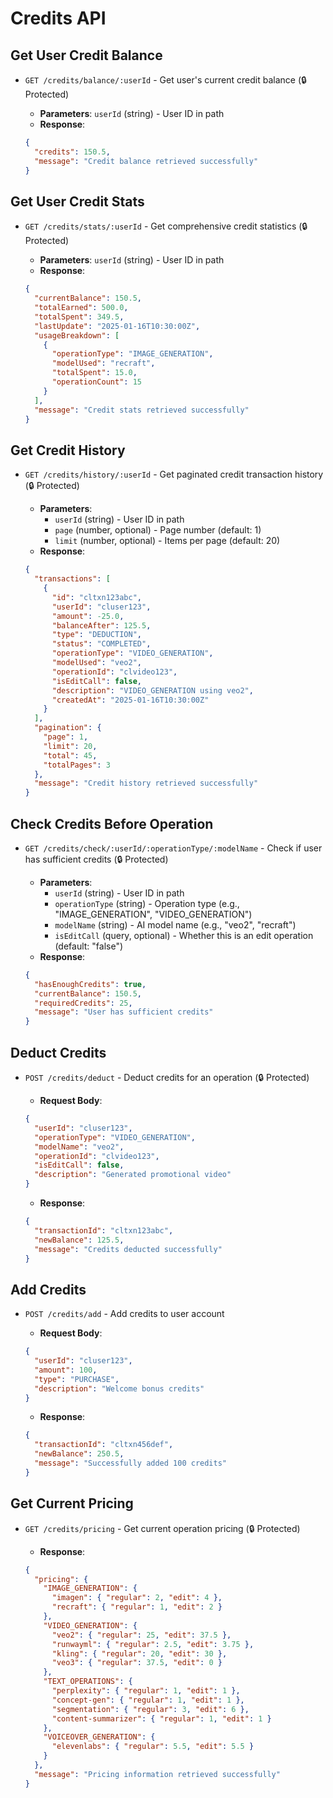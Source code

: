 # Credits API

## Get User Credit Balance

- `GET /credits/balance/:userId` - Get user's current credit balance (🔒 Protected)
  - **Parameters**: `userId` (string) - User ID in path
  - **Response**:

  ```json
  {
    "credits": 150.5,
    "message": "Credit balance retrieved successfully"
  }
  ```

## Get User Credit Stats

- `GET /credits/stats/:userId` - Get comprehensive credit statistics (🔒 Protected)
  - **Parameters**: `userId` (string) - User ID in path
  - **Response**:

  ```json
  {
    "currentBalance": 150.5,
    "totalEarned": 500.0,
    "totalSpent": 349.5,
    "lastUpdate": "2025-01-16T10:30:00Z",
    "usageBreakdown": [
      {
        "operationType": "IMAGE_GENERATION",
        "modelUsed": "recraft",
        "totalSpent": 15.0,
        "operationCount": 15
      }
    ],
    "message": "Credit stats retrieved successfully"
  }
  ```

## Get Credit History

- `GET /credits/history/:userId` - Get paginated credit transaction history (🔒 Protected)
  - **Parameters**:
    - `userId` (string) - User ID in path
    - `page` (number, optional) - Page number (default: 1)
    - `limit` (number, optional) - Items per page (default: 20)
  - **Response**:

  ```json
  {
    "transactions": [
      {
        "id": "cltxn123abc",
        "userId": "cluser123",
        "amount": -25.0,
        "balanceAfter": 125.5,
        "type": "DEDUCTION",
        "status": "COMPLETED",
        "operationType": "VIDEO_GENERATION",
        "modelUsed": "veo2",
        "operationId": "clvideo123",
        "isEditCall": false,
        "description": "VIDEO_GENERATION using veo2",
        "createdAt": "2025-01-16T10:30:00Z"
      }
    ],
    "pagination": {
      "page": 1,
      "limit": 20,
      "total": 45,
      "totalPages": 3
    },
    "message": "Credit history retrieved successfully"
  }
  ```

## Check Credits Before Operation

- `GET /credits/check/:userId/:operationType/:modelName` - Check if user has sufficient credits (🔒 Protected)
  - **Parameters**:
    - `userId` (string) - User ID in path
    - `operationType` (string) - Operation type (e.g., "IMAGE_GENERATION", "VIDEO_GENERATION")
    - `modelName` (string) - AI model name (e.g., "veo2", "recraft")
    - `isEditCall` (query, optional) - Whether this is an edit operation (default: "false")
  - **Response**:

  ```json
  {
    "hasEnoughCredits": true,
    "currentBalance": 150.5,
    "requiredCredits": 25,
    "message": "User has sufficient credits"
  }
  ```

## Deduct Credits

- `POST /credits/deduct` - Deduct credits for an operation (🔒 Protected)
  - **Request Body**:

  ```json
  {
    "userId": "cluser123",
    "operationType": "VIDEO_GENERATION",
    "modelName": "veo2",
    "operationId": "clvideo123",
    "isEditCall": false,
    "description": "Generated promotional video"
  }
  ```

  - **Response**:

  ```json
  {
    "transactionId": "cltxn123abc",
    "newBalance": 125.5,
    "message": "Credits deducted successfully"
  }
  ```

## Add Credits

- `POST /credits/add` - Add credits to user account
  - **Request Body**:

  ```json
  {
    "userId": "cluser123",
    "amount": 100,
    "type": "PURCHASE",
    "description": "Welcome bonus credits"
  }
  ```

  - **Response**:

  ```json
  {
    "transactionId": "cltxn456def",
    "newBalance": 250.5,
    "message": "Successfully added 100 credits"
  }
  ```

## Get Current Pricing

- `GET /credits/pricing` - Get current operation pricing (🔒 Protected)
  - **Response**:

  ```json
  {
    "pricing": {
      "IMAGE_GENERATION": {
        "imagen": { "regular": 2, "edit": 4 },
        "recraft": { "regular": 1, "edit": 2 }
      },
      "VIDEO_GENERATION": {
        "veo2": { "regular": 25, "edit": 37.5 },
        "runwayml": { "regular": 2.5, "edit": 3.75 },
        "kling": { "regular": 20, "edit": 30 },
        "veo3": { "regular": 37.5, "edit": 0 }
      },
      "TEXT_OPERATIONS": {
        "perplexity": { "regular": 1, "edit": 1 },
        "concept-gen": { "regular": 1, "edit": 1 },
        "segmentation": { "regular": 3, "edit": 6 },
        "content-summarizer": { "regular": 1, "edit": 1 }
      },
      "VOICEOVER_GENERATION": {
        "elevenlabs": { "regular": 5.5, "edit": 5.5 }
      }
    },
    "message": "Pricing information retrieved successfully"
  }
  ```
